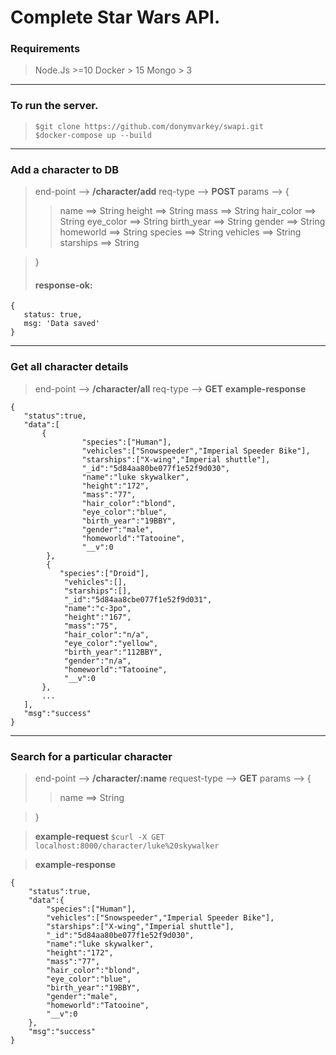 
# Complete Star Wars API.


### Requirements
> Node.Js >=10
> Docker > 15
> Mongo > 3

---
###  To run the server.
>```
>$git clone https://github.com/donymvarkey/swapi.git
>$docker-compose up --build
>```
---  

### Add a character to DB

> end-point -->  **/character/add**
req-type --> **POST**
params --> {
>>name ==> String
height ==> String
mass ==> String
hair_color ==> String
eye_color ==> String
birth_year ==> String
gender ==> String
homeworld ==> String
species ==> String
vehicles ==> String
starships ==> String

>}
>#### response-ok: 
```
{
   status: true,
   msg: 'Data saved'
}
```
---
### Get all character details

>end-point --> **/character/all**
req-type --> **GET**
**example-response** 
 ```
{
	"status":true,
	"data":[
		{
		         "species":["Human"],
		         "vehicles":["Snowspeeder","Imperial Speeder Bike"],
		         "starships":["X-wing","Imperial shuttle"],
		         "_id":"5d84aa80be077f1e52f9d030",
		         "name":"luke skywalker",
		         "height":"172",
		         "mass":"77",
		         "hair_color":"blond",
		         "eye_color":"blue",
		         "birth_year":"19BBY",
		         "gender":"male",
		         "homeworld":"Tatooine",
		         "__v":0
	     },
	     {
			"species":["Droid"],
			 "vehicles":[],
			 "starships":[],
			 "_id":"5d84aa8cbe077f1e52f9d031",
			 "name":"c-3po",
			 "height":"167",
			 "mass":"75",
			 "hair_color":"n/a",
			 "eye_color":"yellow",
			 "birth_year":"112BBY",
			 "gender":"n/a",
			 "homeworld":"Tatooine",
			 "__v":0
		},
		...
	],
	"msg":"success"
}
```
 ---

### Search for a particular character

>end-point --> **/character/:name**
request-type --> **GET**
params --> {
>>name ==> String

>}

> **example-request** 
>  ``
>$curl -X GET localhost:8000/character/luke%20skywalker
> ``

>**example-response** 
```
{
	"status":true,
	"data":{
		"species":["Human"],
		"vehicles":["Snowspeeder","Imperial Speeder Bike"],
		"starships":["X-wing","Imperial shuttle"],
		"_id":"5d84aa80be077f1e52f9d030",
		"name":"luke skywalker",
		"height":"172",
		"mass":"77",
		"hair_color":"blond",
		"eye_color":"blue",
		"birth_year":"19BBY",
		"gender":"male",
		"homeworld":"Tatooine",
		"__v":0
	},
	"msg":"success"
}
```


